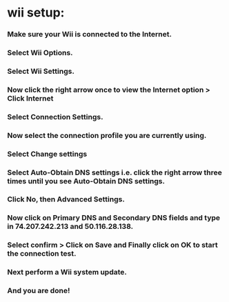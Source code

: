 
# wii setup:

### Make sure your Wii is connected to the Internet.

### Select Wii Options.

### Select Wii Settings.

### Now click the right arrow once to view the Internet option > Click Internet

### Select Connection Settings.

### Now select the connection profile you are currently using.

### Select Change settings

### Select Auto-Obtain DNS settings i.e. click the right arrow three times until you see Auto-Obtain DNS settings.

### Click No, then Advanced Settings.

### Now click on Primary DNS and Secondary DNS fields and type in 74.207.242.213 and 50.116.28.138.

### Select confirm > Click on Save and Finally click on OK to start the connection test.

### Next perform a Wii system update.

### And you are done!

